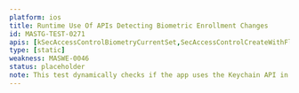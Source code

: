 ```yaml
---
platform: ios
title: Runtime Use Of APIs Detecting Biometric Enrollment Changes
id: MASTG-TEST-0271
apis: [kSecAccessControlBiometryCurrentSet,SecAccessControlCreateWithFlags]
type: [static]
weakness: MASWE-0046
status: placeholder
note: This test dynamically checks if the app uses the Keychain API in a way that allows attackers to bypass biometric authentication by adding a new fingerprint or face representation via system settings.
---
```

